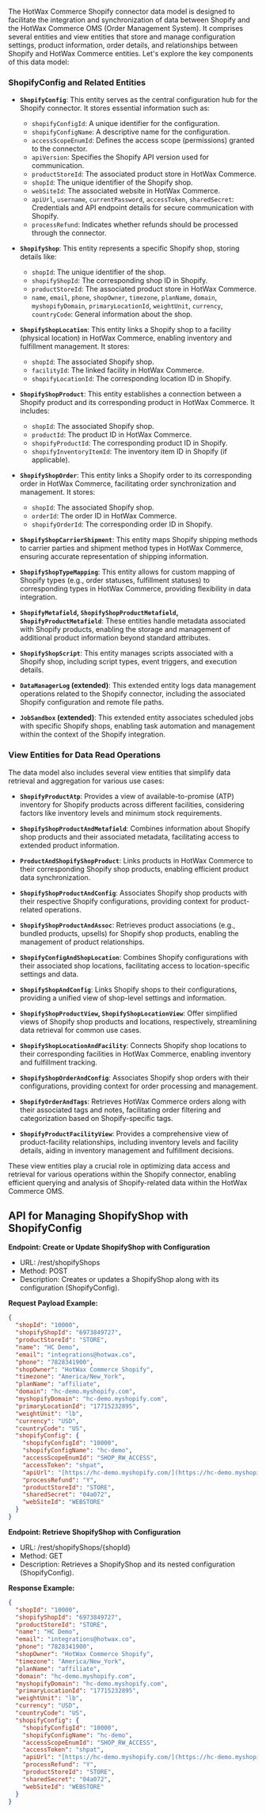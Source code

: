 The HotWax Commerce Shopify connector data model is designed to facilitate the integration and synchronization of data between Shopify and the HotWax Commerce OMS (Order Management System). It comprises several entities and view entities that store and manage configuration settings, product information, order details, and relationships between Shopify and HotWax Commerce entities. Let's explore the key components of this data model:

### **ShopifyConfig and Related Entities**

*   **`ShopifyConfig`**: This entity serves as the central configuration hub for the Shopify connector. It stores essential information such as:
    *   `shopifyConfigId`: A unique identifier for the configuration.
    *   `shopifyConfigName`: A descriptive name for the configuration.
    *   `accessScopeEnumId`: Defines the access scope (permissions) granted to the connector.
    *   `apiVersion`: Specifies the Shopify API version used for communication.
    *   `productStoreId`: The associated product store in HotWax Commerce.
    *   `shopId`: The unique identifier of the Shopify shop.
    *   `webSiteId`: The associated website in HotWax Commerce.
    *   `apiUrl`, `username`, `currentPassword`, `accessToken`, `sharedSecret`: Credentials and API endpoint details for secure communication with Shopify.
    *   `processRefund`: Indicates whether refunds should be processed through the connector.

*   **`ShopifyShop`**: This entity represents a specific Shopify shop, storing details like:
    *   `shopId`: The unique identifier of the shop.
    *   `shopifyShopId`: The corresponding shop ID in Shopify.
    *   `productStoreId`: The associated product store in HotWax Commerce.
    *   `name`, `email`, `phone`, `shopOwner`, `timezone`, `planName`, `domain`, `myshopifyDomain`, `primaryLocationId`, `weightUnit`, `currency`, `countryCode`: General information about the shop.

*   **`ShopifyShopLocation`**: This entity links a Shopify shop to a facility (physical location) in HotWax Commerce, enabling inventory and fulfillment management. It stores:
    *   `shopId`: The associated Shopify shop.
    *   `facilityId`: The linked facility in HotWax Commerce.
    *   `shopifyLocationId`: The corresponding location ID in Shopify.

*   **`ShopifyShopProduct`**: This entity establishes a connection between a Shopify product and its corresponding product in HotWax Commerce. It includes:
    *   `shopId`: The associated Shopify shop.
    *   `productId`: The product ID in HotWax Commerce.
    *   `shopifyProductId`: The corresponding product ID in Shopify.
    *   `shopifyInventoryItemId`: The inventory item ID in Shopify (if applicable).

*   **`ShopifyShopOrder`**: This entity links a Shopify order to its corresponding order in HotWax Commerce, facilitating order synchronization and management. It stores:
    *   `shopId`: The associated Shopify shop.
    *   `orderId`: The order ID in HotWax Commerce.
    *   `shopifyOrderId`: The corresponding order ID in Shopify.

*   **`ShopifyShopCarrierShipment`**: This entity maps Shopify shipping methods to carrier parties and shipment method types in HotWax Commerce, ensuring accurate representation of shipping information.

*   **`ShopifyShopTypeMapping`**: This entity allows for custom mapping of Shopify types (e.g., order statuses, fulfillment statuses) to corresponding types in HotWax Commerce, providing flexibility in data integration.

*   **`ShopifyMetafield`, `ShopifyShopProductMetafield`, `ShopifyProductMetafield`**: These entities handle metadata associated with Shopify products, enabling the storage and management of additional product information beyond standard attributes.

*   **`ShopifyShopScript`**: This entity manages scripts associated with a Shopify shop, including script types, event triggers, and execution details.

*   **`DataManagerLog` (extended)**: This extended entity logs data management operations related to the Shopify connector, including the associated Shopify configuration and remote file paths.

*   **`JobSandbox` (extended)**: This extended entity associates scheduled jobs with specific Shopify shops, enabling task automation and management within the context of the Shopify integration.

### **View Entities for Data Read Operations**

The data model also includes several view entities that simplify data retrieval and aggregation for various use cases:

*   **`ShopifyProductAtp`**: Provides a view of available-to-promise (ATP) inventory for Shopify products across different facilities, considering factors like inventory levels and minimum stock requirements.

*   **`ShopifyShopProductAndMetafield`**: Combines information about Shopify shop products and their associated metadata, facilitating access to extended product information.

*   **`ProductAndShopifyShopProduct`**: Links products in HotWax Commerce to their corresponding Shopify shop products, enabling efficient product data synchronization.

*   **`ShopifyShopProductAndConfig`**: Associates Shopify shop products with their respective Shopify configurations, providing context for product-related operations.

*   **`ShopifyShopProductAndAssoc`**: Retrieves product associations (e.g., bundled products, upsells) for Shopify shop products, enabling the management of product relationships.

*   **`ShopifyConfigAndShopLocation`**: Combines Shopify configurations with their associated shop locations, facilitating access to location-specific settings and data.

*   **`ShopifyShopAndConfig`**: Links Shopify shops to their configurations, providing a unified view of shop-level settings and information.

*   **`ShopifyShopProductView`, `ShopifyShopLocationView`**: Offer simplified views of Shopify shop products and locations, respectively, streamlining data retrieval for common use cases.

*   **`ShopifyShopLocationAndFacility`**: Connects Shopify shop locations to their corresponding facilities in HotWax Commerce, enabling inventory and fulfillment tracking.

*   **`ShopifyShopOrderAndConfig`**: Associates Shopify shop orders with their configurations, providing context for order processing and management.

*   **`ShopifyOrderAndTags`**: Retrieves HotWax Commerce orders along with their associated tags and notes, facilitating order filtering and categorization based on Shopify-specific tags.

*   **`ShopifyProductFacilityView`**: Provides a comprehensive view of product-facility relationships, including inventory levels and facility details, aiding in inventory management and fulfillment decisions.

These view entities play a crucial role in optimizing data access and retrieval for various operations within the Shopify connector, enabling efficient querying and analysis of Shopify-related data within the HotWax Commerce OMS.


## API for Managing ShopifyShop with ShopifyConfig

**Endpoint: Create or Update ShopifyShop with Configuration**

*   URL: /rest/shopifyShops
*   Method: POST
*   Description: Creates or updates a ShopifyShop along with its configuration (ShopifyConfig).

**Request Payload Example:**

```json
{
  "shopId": "10000",
  "shopifyShopId": "6973849727",
  "productStoreId": "STORE",
  "name": "HC Demo",
  "email": "integrations@hotwax.co",
  "phone": "7828341900",
  "shopOwner": "HotWax Commerce Shopify",
  "timezone": "America/New_York",
  "planName": "affiliate",
  "domain": "hc-demo.myshopify.com",
  "myshopifyDomain": "hc-demo.myshopify.com",
  "primaryLocationId": "17715232895",
  "weightUnit": "lb",
  "currency": "USD",
  "countryCode": "US",
  "shopifyConfig": {
    "shopifyConfigId": "10000",
    "shopifyConfigName": "hc-demo",
    "accessScopeEnumId": "SHOP_RW_ACCESS",
    "accessToken": "shpat",
    "apiUrl": "[https://hc-demo.myshopify.com/](https://hc-demo.myshopify.com/)",
    "processRefund": "Y",
    "productStoreId": "STORE",
    "sharedSecret": "04a072",
    "webSiteId": "WEBSTORE"
  }
}
```

**Endpoint: Retrieve ShopifyShop with Configuration**

*   URL: /rest/shopifyShops/{shopId}
*   Method: GET
*   Description: Retrieves a ShopifyShop and its nested configuration (ShopifyConfig).

**Response Example:**

```json
{
  "shopId": "10000",
  "shopifyShopId": "6973849727",
  "productStoreId": "STORE",
  "name": "HC Demo",
  "email": "integrations@hotwax.co",
  "phone": "7828341900",
  "shopOwner": "HotWax Commerce Shopify",
  "timezone": "America/New_York",
  "planName": "affiliate",
  "domain": "hc-demo.myshopify.com",
  "myshopifyDomain": "hc-demo.myshopify.com",
  "primaryLocationId": "17715232895",
  "weightUnit": "lb",
  "currency": "USD",
  "countryCode": "US",
  "shopifyConfig": {
    "shopifyConfigId": "10000",
    "shopifyConfigName": "hc-demo",
    "accessScopeEnumId": "SHOP_RW_ACCESS",
    "accessToken": "shpat",
    "apiUrl": "[https://hc-demo.myshopify.com/](https://hc-demo.myshopify.com/)",
    "processRefund": "Y",
    "productStoreId": "STORE",
    "sharedSecret": "04a072",
    "webSiteId": "WEBSTORE"
  }
}
```
